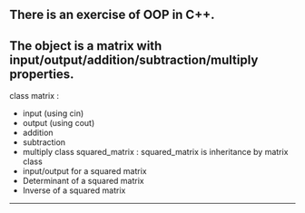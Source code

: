 ##  There is an exercise of OOP in C++.
The object is a matrix with input/output/addition/subtraction/multiply properties.
---
class matrix : 
* input (using cin)
* output (using cout)
* addition
* subtraction
* multiply
class squared_matrix : 
  squared_matrix is inheritance by matrix class
* input/output for a squared matrix
* Determinant of a squared matrix
* Inverse of a squared matrix
---
